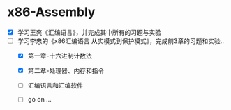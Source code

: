 # x86-Assembly
- [x] 学习王爽《汇编语言》，并完成其中所有的习题与实验
- [ ] 学习李忠的《x86汇编语言 从实模式到保护模式》，完成前3章的习题和实验..
  - [x] 第一章-十六进制计数法
  - [x] 第二章-处理器、内存和指令
  - [ ] 汇编语言和汇编软件
  - [ ] go on …

